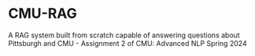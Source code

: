 # CMU-RAG
A RAG system built from scratch capable of answering questions about Pittsburgh and CMU - Assignment 2 of CMU: Advanced NLP Spring 2024
